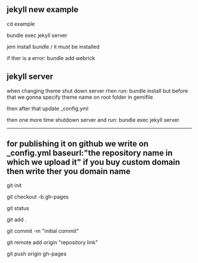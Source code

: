 jekyll new example 
---
cd example 

bundle exec jekyll server 

jem install bundle / it must be installed 

if ther is a error: bundle add webrick 

jekyll server 
---------------
when changing theme shut down server rhen run: bundle install
but before that we gonna specify theme name on root folder in gemifile
 
then after that update _config.yml

then one more time shutdown server and run: bundle exec jekyll server 

___
for publishing it on github we write on _config.yml baseurl:"the repository name in which we upload it"
if you buy custom domain then write ther you domain name
---
git init

git checkout -b gh-pages

git status

git add .


git commit -m "initial commit"

git remote add origin "repository link"

git push origin gh-pages

